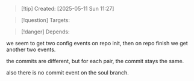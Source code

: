 
>[!tip] Created: [2025-05-11 Sun 11:27]

>[!question] Targets: 

>[!danger] Depends: 

we seem to get two config events on repo init, then on repo finish we get another two events.

the commits are different, but for each pair, the commit stays the same.

also there is no commit event on the soul branch.